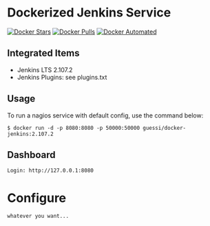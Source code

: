 # Dockerized Jenkins Service

[![Docker Stars](https://img.shields.io/docker/stars/guessi/docker-jenkins.svg)](https://hub.docker.com/r/guessi/docker-jenkins/)
[![Docker Pulls](https://img.shields.io/docker/pulls/guessi/docker-jenkins.svg)](https://hub.docker.com/r/guessi/docker-jenkins/)
[![Docker Automated](https://img.shields.io/docker/automated/guessi/docker-jenkins.svg)](https://hub.docker.com/r/guessi/docker-jenkins/)


## Integrated Items

* Jenkins LTS 2.107.2
* Jenkins Plugins: see plugins.txt


## Usage

To run a nagios service with default config, use the command below:

    $ docker run -d -p 8080:8080 -p 50000:50000 guessi/docker-jenkins:2.107.2


## Dashboard

    Login: http://127.0.0.1:8080


# Configure

    whatever you want...
